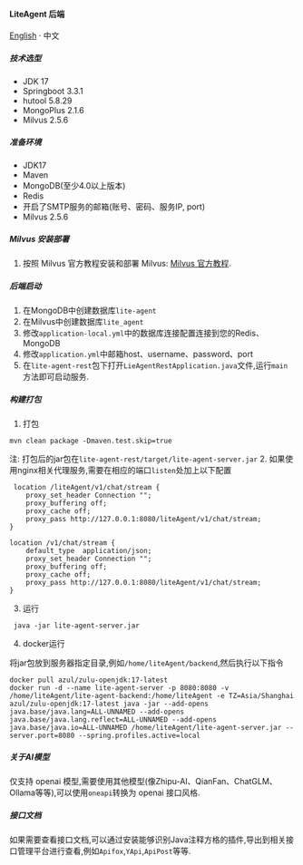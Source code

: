 #### LiteAgent 后端

[English](README.md) · 中文

##### 技术选型
* JDK 17
* Springboot 3.3.1
* hutool 5.8.29
* MongoPlus 2.1.6
* Milvus 2.5.6

##### 准备环境
* JDK17
* Maven
* MongoDB(至少4.0以上版本)
* Redis
* 开启了SMTP服务的邮箱(账号、密码、服务IP, port)
* Milvus 2.5.6

##### Milvus 安装部署
1.  按照 Milvus 官方教程安装和部署 Milvus: [Milvus 官方教程](https://milvus.io/docs/install_standalone-docker-compose.md).

##### 后端启动
1. 在MongoDB中创建数据库`lite-agent`
2. 在Milvus中创建数据库`lite_agent`
3. 修改`application-local.yml`中的数据库连接配置连接到您的Redis、MongoDB
4. 修改`application.yml`中邮箱host、username、password、port
5. 在`lite-agent-rest`包下打开`LieAgentRestApplication.java`文件,运行`main`方法即可启动服务.

##### 构建打包
1. 打包
````
mvn clean package -Dmaven.test.skip=true
````
注: 打包后的jar包在`lite-agent-rest/target/lite-agent-server.jar`
2. 如果使用nginx相关代理服务,需要在相应的端口`listen`处加上以下配置
````shell
 location /liteAgent/v1/chat/stream {
    proxy_set_header Connection "";
    proxy_buffering off;
    proxy_cache off;
    proxy_pass http://127.0.0.1:8080/liteAgent/v1/chat/stream;
}

location /v1/chat/stream {
    default_type  application/json;
    proxy_set_header Connection "";
    proxy_buffering off;
    proxy_cache off;
    proxy_pass http://127.0.0.1:8080/liteAgent/v1/chat/stream;
}
````
3. 运行
````
 java -jar lite-agent-server.jar
````
4. docker运行

将jar包放到服务器指定目录,例如`/home/liteAgent/backend`,然后执行以下指令
````
docker pull azul/zulu-openjdk:17-latest
docker run -d --name lite-agent-server -p 8080:8080 -v /home/liteAgent/lite-agent-backend:/home/liteAgent -e TZ=Asia/Shanghai azul/zulu-openjdk:17-latest java -jar --add-opens java.base/java.lang=ALL-UNNAMED --add-opens java.base/java.lang.reflect=ALL-UNNAMED --add-opens java.base/java.io=ALL-UNNAMED /home/liteAgent/lite-agent-server.jar --server.port=8080 --spring.profiles.active=local
````

##### 关于AI模型
仅支持 openai 模型,需要使用其他模型(像Zhipu-AI、QianFan、ChatGLM、Ollama等等),可以使用`oneapi`转换为 openai 接口风格.

##### 接口文档
如果需要查看接口文档,可以通过安装能够识别Java注释方格的插件,导出到相关接口管理平台进行查看,例如`Apifox`,`YApi`,`ApiPost`等等.
